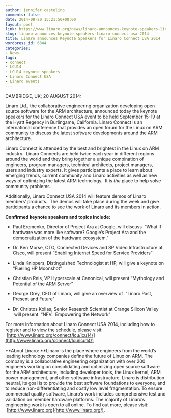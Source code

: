 ```yaml
---
author: jennifer.castelino
comments: false
date: 2014-08-20 15:21:50+00:00
layout: post
link: https://www.linaro.org/news/linaro-announces-keynote-speakers-linaro-connect-usa-2014/
slug: linaro-announces-keynote-speakers-linaro-connect-usa-2014
title: Linaro announces Keynote Speakers for Linaro Connect USA 2014
wordpress_id: 6344
categories:
- News
tags:
- connect
- LCU14
- LCU14 keynote speakers
- Linaro Connect USA
- Linaro events
---
```


CAMBRIDGE, UK; 20 AUGUST 2014:

Linaro Ltd., the collaborative engineering organization developing open source software for the ARM architecture, announced today the keynote speakers for the Linaro Connect USA event to be held September 15-19 at the Hyatt Regency in Burlingame, California. Linaro Connect is an international conference that provides an open forum for the Linux on ARM community to discuss the latest software developments around the ARM architecture.

Linaro Connect is attended by the best and brightest in the Linux on ARM industry.  Linaro Connects are held twice each year in different regions around the world and they bring together a unique combination of engineers, program managers, technical architects, project managers, users and industry experts. It gives participants a place to learn about emerging trends, current community and Linaro activities as well as new ways of optimizing the latest ARM technology.  It is _the_ place to help solve community problems.

Additionally, Linaro Connect USA 2014 will feature demos of Linaro members’ products.  The demos will take place during the week and give participants a chance to see the work of Linaro and its members in action.

**Confirmed keynote speakers and topics include:**



	
  * Paul Eremenko, Director of Project Ara at Google, will discuss  “What if hardware was more like software? Google’s Project Ara and the democratization of the hardware ecosystem.”

	
  * Dr. Ken Morse, CTO, Connected Devices and SP Video Infrastructure at Cisco, will present “Enabling Internet Speed for Service Providers”

	
  * Linda Knippers, Distinguished Technologist at HP, will give a keynote on “Fueling HP Moonshot”

	
  * Christian Reis, VP Hyperscale at Canonical, will present “Mythology and Potential of the ARM Server”

	
  * George Grey, CEO of Linaro, will give an overview of  "Linaro Past, Present and Future"

	
  * Dr. Christos Kolias, Senior Research Scientist at Orange Silicon Valley  will present  “NFV:  Empowering the Network”


For more information about Linaro Connect USA 2014, including how to register and to view the schedule, please visit:  [http://www.linaro.org/connect/lcu/lcu14/](http://www.linaro.org/connect/lcu/lcu14/)

**About Linaro:
**Linaro is the place where engineers from the world’s leading technology companies define the future of Linux on ARM. The company is a collaborative engineering organization with over 200 engineers working on consolidating and optimizing open source software for the ARM architecture, including developer tools, the Linux kernel, ARM power management, and other software infrastructure. Linaro is distribution neutral, its goal is to provide the best software foundations to everyone, and to reduce non-differentiating and costly low level fragmentation. To ensure commercial quality software, Linaro’s work includes comprehensive test and validation on member hardware platforms. The majority of Linaro’s engineering work is open to all online. To find out more, please visit:  [http://www.linaro.org](http://www.linaro.org/).


